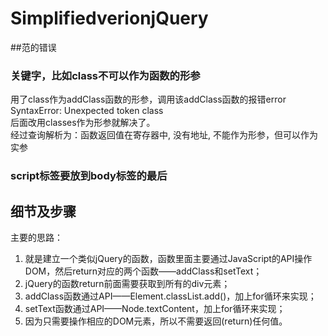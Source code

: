 # SimplifiedverionjQuery

##范的错误
### 关键字，比如class不可以作为函数的形参
用了class作为addClass函数的形参，调用该addClass函数的报错error SyntaxError: Unexpected token class  
后面改用classes作为形参就解决了。  
经过查询解析为：函数返回值在寄存器中, 没有地址, 不能作为形参，但可以作为实参  

### script标签要放到body标签的最后
<script src="./main.js"></script>

## 细节及步骤
主要的思路：  
1. 就是建立一个类似jQuery的函数，函数里面主要通过JavaScript的API操作DOM，然后return对应的两个函数——addClass和setText；  
2. jQuery的函数return前面需要获取到所有的div元素；    
3. addClass函数通过API——Element.classList.add()，加上for循环来实现；    
4. setText函数通过API——Node.textContent，加上for循环来实现；  
5. 因为只需要操作相应的DOM元素，所以不需要返回(return)任何值。  

